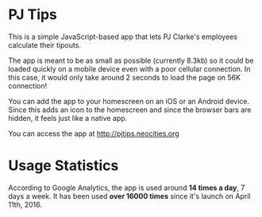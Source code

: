 ﻿# PJ Tips

This is a simple JavaScript-based app that lets PJ Clarke's employees calculate their tipouts.

The app is meant to be as small as possible (currently 8.3kb) so it could be loaded quickly on a mobile device even with a poor cellular connection. In this case, it would only take around 2 seconds to load the page on 56K connection!

You can add the app to your homescreen on an iOS or an Android device. Since this adds an icon to the homescreen and since the browser bars are hidden, it feels just like a native app.

You can access the app at http://pjtips.neocities.org

# Usage Statistics
According to Google Analytics, the app is used around **14 times a day**, 7 days a week. It has been used **over 16000 times** since it's launch on April 11th, 2016.
